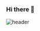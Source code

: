 ### Hi there 👋
![header](https://capsule-render.vercel.app/api?type=waving&color=gradient&height=120&animation=fadeIn&section=footer&text=Sungwon&fontAlign=70)

